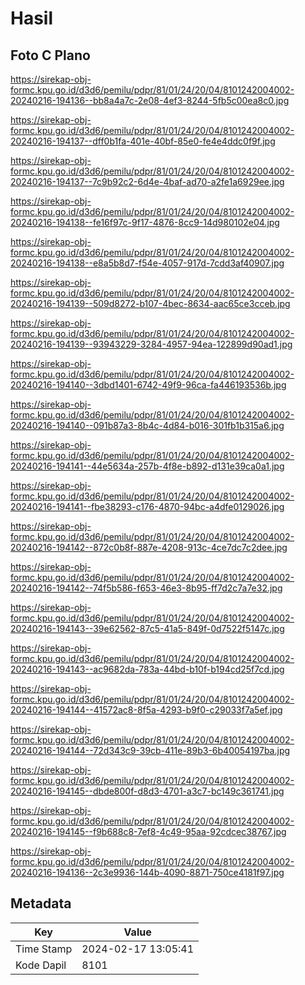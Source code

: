 # Hasil

## Foto C Plano

https://sirekap-obj-formc.kpu.go.id/d3d6/pemilu/pdpr/81/01/24/20/04/8101242004002-20240216-194136--bb8a4a7c-2e08-4ef3-8244-5fb5c00ea8c0.jpg

https://sirekap-obj-formc.kpu.go.id/d3d6/pemilu/pdpr/81/01/24/20/04/8101242004002-20240216-194137--dff0b1fa-401e-40bf-85e0-fe4e4ddc0f9f.jpg

https://sirekap-obj-formc.kpu.go.id/d3d6/pemilu/pdpr/81/01/24/20/04/8101242004002-20240216-194137--7c9b92c2-6d4e-4baf-ad70-a2fe1a6929ee.jpg

https://sirekap-obj-formc.kpu.go.id/d3d6/pemilu/pdpr/81/01/24/20/04/8101242004002-20240216-194138--fe16f97c-9f17-4876-8cc9-14d980102e04.jpg

https://sirekap-obj-formc.kpu.go.id/d3d6/pemilu/pdpr/81/01/24/20/04/8101242004002-20240216-194138--e8a5b8d7-f54e-4057-917d-7cdd3af40907.jpg

https://sirekap-obj-formc.kpu.go.id/d3d6/pemilu/pdpr/81/01/24/20/04/8101242004002-20240216-194139--509d8272-b107-4bec-8634-aac65ce3cceb.jpg

https://sirekap-obj-formc.kpu.go.id/d3d6/pemilu/pdpr/81/01/24/20/04/8101242004002-20240216-194139--93943229-3284-4957-94ea-122899d90ad1.jpg

https://sirekap-obj-formc.kpu.go.id/d3d6/pemilu/pdpr/81/01/24/20/04/8101242004002-20240216-194140--3dbd1401-6742-49f9-96ca-fa446193536b.jpg

https://sirekap-obj-formc.kpu.go.id/d3d6/pemilu/pdpr/81/01/24/20/04/8101242004002-20240216-194140--091b87a3-8b4c-4d84-b016-301fb1b315a6.jpg

https://sirekap-obj-formc.kpu.go.id/d3d6/pemilu/pdpr/81/01/24/20/04/8101242004002-20240216-194141--44e5634a-257b-4f8e-b892-d131e39ca0a1.jpg

https://sirekap-obj-formc.kpu.go.id/d3d6/pemilu/pdpr/81/01/24/20/04/8101242004002-20240216-194141--fbe38293-c176-4870-94bc-a4dfe0129026.jpg

https://sirekap-obj-formc.kpu.go.id/d3d6/pemilu/pdpr/81/01/24/20/04/8101242004002-20240216-194142--872c0b8f-887e-4208-913c-4ce7dc7c2dee.jpg

https://sirekap-obj-formc.kpu.go.id/d3d6/pemilu/pdpr/81/01/24/20/04/8101242004002-20240216-194142--74f5b586-f653-46e3-8b95-ff7d2c7a7e32.jpg

https://sirekap-obj-formc.kpu.go.id/d3d6/pemilu/pdpr/81/01/24/20/04/8101242004002-20240216-194143--39e62562-87c5-41a5-849f-0d7522f5147c.jpg

https://sirekap-obj-formc.kpu.go.id/d3d6/pemilu/pdpr/81/01/24/20/04/8101242004002-20240216-194143--ac9682da-783a-44bd-b10f-b194cd25f7cd.jpg

https://sirekap-obj-formc.kpu.go.id/d3d6/pemilu/pdpr/81/01/24/20/04/8101242004002-20240216-194144--41572ac8-8f5a-4293-b9f0-c29033f7a5ef.jpg

https://sirekap-obj-formc.kpu.go.id/d3d6/pemilu/pdpr/81/01/24/20/04/8101242004002-20240216-194144--72d343c9-39cb-411e-89b3-6b40054197ba.jpg

https://sirekap-obj-formc.kpu.go.id/d3d6/pemilu/pdpr/81/01/24/20/04/8101242004002-20240216-194145--dbde800f-d8d3-4701-a3c7-bc149c361741.jpg

https://sirekap-obj-formc.kpu.go.id/d3d6/pemilu/pdpr/81/01/24/20/04/8101242004002-20240216-194145--f9b688c8-7ef8-4c49-95aa-92cdcec38767.jpg

https://sirekap-obj-formc.kpu.go.id/d3d6/pemilu/pdpr/81/01/24/20/04/8101242004002-20240216-194136--2c3e9936-144b-4090-8871-750ce4181f97.jpg


## Metadata

| Key        | Value               |
| ---------- | ------------------- |
| Time Stamp | 2024-02-17 13:05:41 |
| Kode Dapil | 8101                |



